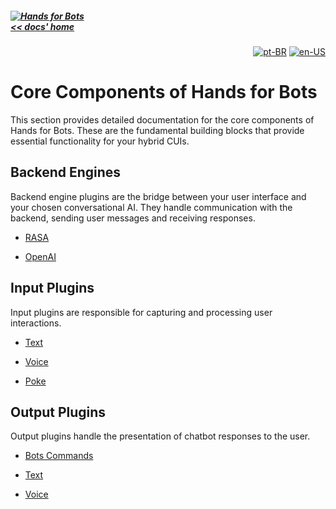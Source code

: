##### [![Hands for Bots](https://img.shields.io/badge/[•__•]-Hands_for_Bots-purple?style=social) <br>&lt;&lt; docs' home](../../README.md)

<div align="right">

[![pt-BR](https://img.shields.io/badge/pt-BR-white)](../pt-br/core.md)
[![en-US](https://img.shields.io/badge/en-US-white)](./core.md)

</div>


  # Core Components of Hands for Bots


  This section provides detailed documentation for the core components of Hands for Bots. These are the fundamental building blocks that provide essential functionality for your hybrid CUIs.


  ## Backend Engines


  Backend engine plugins are the bridge between your user interface and your chosen conversational AI. They handle communication with the backend, sending user messages and receiving responses.  


  - [RASA](./core/backend/rasa.md)

  - [OpenAI](./core/backend/openai.md)


  ## Input Plugins


  Input plugins are responsible for capturing and processing user interactions. 


  - [Text](./core/input/text.md) 

  - [Voice](./core/input/voice.md) 

  - [Poke](./core/input/poke.md) 


  ## Output Plugins


  Output plugins handle the presentation of chatbot responses to the user. 


  - [Bots Commands](./core/output/botscommands.md)

  - [Text](./core/output/text.md)

  - [Voice](./core/output/voice.md)
